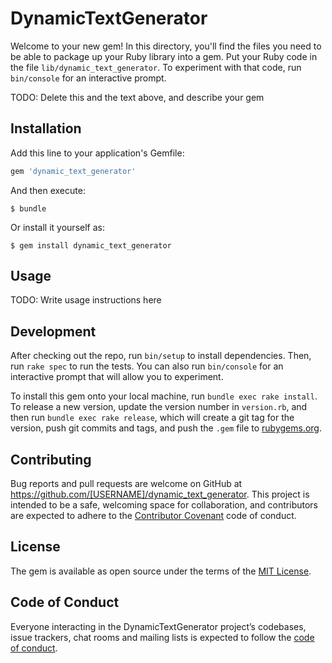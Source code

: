 # DynamicTextGenerator

Welcome to your new gem! In this directory, you'll find the files you need to be able to package up your Ruby library into a gem. Put your Ruby code in the file `lib/dynamic_text_generator`. To experiment with that code, run `bin/console` for an interactive prompt.

TODO: Delete this and the text above, and describe your gem

## Installation

Add this line to your application's Gemfile:

```ruby
gem 'dynamic_text_generator'
```

And then execute:

    $ bundle

Or install it yourself as:

    $ gem install dynamic_text_generator

## Usage

TODO: Write usage instructions here

## Development

After checking out the repo, run `bin/setup` to install dependencies. Then, run `rake spec` to run the tests. You can also run `bin/console` for an interactive prompt that will allow you to experiment.

To install this gem onto your local machine, run `bundle exec rake install`. To release a new version, update the version number in `version.rb`, and then run `bundle exec rake release`, which will create a git tag for the version, push git commits and tags, and push the `.gem` file to [rubygems.org](https://rubygems.org).

## Contributing

Bug reports and pull requests are welcome on GitHub at https://github.com/[USERNAME]/dynamic_text_generator. This project is intended to be a safe, welcoming space for collaboration, and contributors are expected to adhere to the [Contributor Covenant](http://contributor-covenant.org) code of conduct.

## License

The gem is available as open source under the terms of the [MIT License](https://opensource.org/licenses/MIT).

## Code of Conduct

Everyone interacting in the DynamicTextGenerator project’s codebases, issue trackers, chat rooms and mailing lists is expected to follow the [code of conduct](https://github.com/[USERNAME]/dynamic_text_generator/blob/master/CODE_OF_CONDUCT.md).
